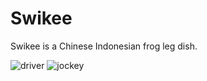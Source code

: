 # Swikee

Swikee is a Chinese Indonesian frog leg dish.

![driver](http://www.allaboutfrogs.org/funstuff/random/0020.jpg)
![jockey](http://www.allaboutfrogs.org/funstuff/random/0011.jpg)
